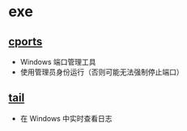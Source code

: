 # exe

## [cports](cports.exe)

- Windows 端口管理工具
- 使用管理员身份运行（否则可能无法强制停止端口）

## [tail](tail.exe)

- 在 Windows 中实时查看日志
